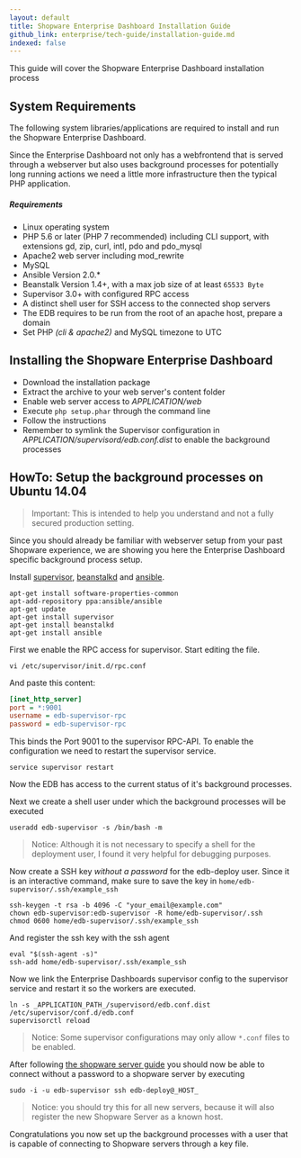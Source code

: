 ```yaml
---
layout: default
title: Shopware Enterprise Dashboard Installation Guide
github_link: enterprise/tech-guide/installation-guide.md
indexed: false
---
```


This guide will cover the Shopware Enterprise Dashboard installation process

<div class="toc-list"></div>

## System Requirements

The following system libraries/applications are required to install and run the Shopware Enterprise Dashboard.

Since the Enterprise Dashboard not only has a webfrontend that is served through a webserver but also uses background processes for potentially long running actions we need a little more infrastructure then the typical PHP application.

##### Requirements

- Linux operating system
- PHP 5.6 or later (PHP 7 recommended) including CLI support, with extensions gd, zip, curl, intl, pdo and pdo_mysql
- Apache2 web server including mod_rewrite
- MySQL
- Ansible Version 2.0.*
- Beanstalk Version 1.4+, with a max job size of at least `65533 Byte`
- Supervisor 3.0+ with configured RPC access
- A distinct shell user for SSH access to the connected shop servers 
- The EDB requires to be run from the root of an apache host, prepare a domain
- Set PHP *(cli & apache2)* and MySQL timezone to UTC

## Installing the Shopware Enterprise Dashboard

- Download the installation package
- Extract the archive to your web server's content folder
- Enable web server access to *_APPLICATION_/web* 
- Execute `php setup.phar` through the command line
- Follow the instructions
- Remember to symlink the Supervisor configuration in *_APPLICATION_/supervisord/edb.conf.dist* to enable the background processes

## HowTo: Setup the background processes on Ubuntu 14.04

> Important: This is intended to help you understand and not a fully secured production setting.

Since you should already be familiar with webserver setup from your past Shopware experience, we are showing you here the Enterprise Dashboard specific background process setup.

Install [supervisor](http://supervisord.org/installing.html#installing-to-a-system-with-internet-access), [beanstalkd](https://www.vultr.com/docs/setup-beanstalkd-and-beanstalk-console-on-ubuntu-14) and [ansible](http://docs.ansible.com/ansible/intro_installation.html#latest-releases-via-apt-ubuntu).

````shell
apt-get install software-properties-common
apt-add-repository ppa:ansible/ansible
apt-get update
apt-get install supervisor
apt-get install beanstalkd
apt-get install ansible
````

First we enable the RPC access for supervisor. Start editing the file. 

````shell
vi /etc/supervisor/init.d/rpc.conf
````

And paste this content:

````ini
[inet_http_server]
port = *:9001
username = edb-supervisor-rpc
password = edb-supervisor-rpc
````

This binds the Port 9001 to the supervisor RPC-API. To enable the configuration we need to restart the supervisor service.
 
````shell
service supervisor restart
````

Now the EDB has access to the current status of it's background processes.

Next we create a shell user under which the background processes will be executed

````shell
useradd edb-supervisor -s /bin/bash -m
````
> Notice: Although it is not necessary to specify a shell for the deployment user, I found it very helpful for debugging purposes.

Now create a SSH key *without a password* for the edb-deploy user. Since it is an interactive command, make sure to save the key in `home/edb-supervisor/.ssh/example_ssh`  
 
````shell
ssh-keygen -t rsa -b 4096 -C "your_email@example.com"
chown edb-supervisor:edb-supervisor -R home/edb-supervisor/.ssh
chmod 0600 home/edb-supervisor/.ssh/example_ssh
````

And register the ssh key with the ssh agent

````shell
eval "$(ssh-agent -s)"
ssh-add home/edb-supervisor/.ssh/example_ssh
````

Now we link the Enterprise Dashboards supervisor config to the supervisor service and restart it so the workers are executed.

```shell
ln -s _APPLICATION_PATH_/supervisord/edb.conf.dist /etc/supervisor/conf.d/edb.conf
supervisorctl reload
```
> Notice: Some supervisor configurations may only allow `*.conf` files to be enabled.

After following [the shopware server guide](/enterprise/tech-guide/shopware-server-configuration-guide) you should now be able to connect without a password to a shopware server by executing

````
sudo -i -u edb-supervisor ssh edb-deploy@_HOST_
````
> Notice: you should try this for all new servers, because it will also register the new Shopware Server as a known host.

Congratulations you now set up the background processes with a user that is capable of connecting to Shopware servers through a key file. 